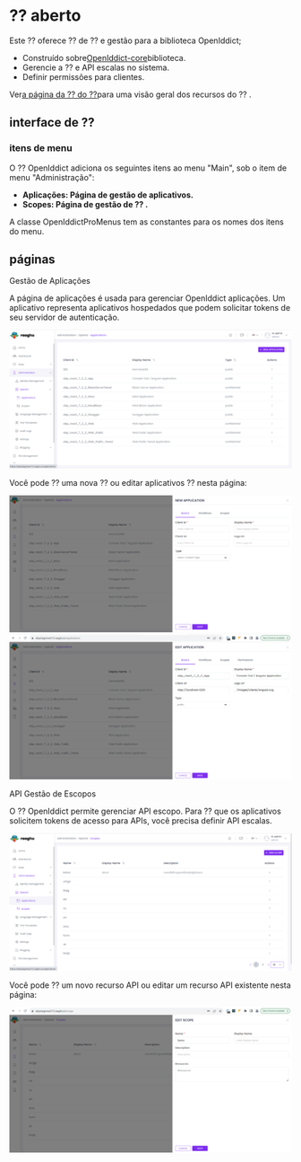 # ⁇  aberto
Este ⁇  oferece ⁇  de ⁇  e gestão para a biblioteca OpenIddict;

- Construído sobre[OpenIddict-core](https://github.com/openiddict/openiddict-core "")biblioteca.
- Gerencie a ⁇  e API escalas no sistema.
- Definir permissões para clientes.

Ver[a página da ⁇  do ⁇](https://commercial.abp.io/modules/Volo.OpenIddict "")para uma visão geral dos recursos do ⁇ .
## interface de ⁇
### itens de menu
O ⁇  OpenIddict adiciona os seguintes itens ao menu "Main", sob o item de menu "Administração":

- **Aplicações: Página de gestão de aplicativos.**
- **Scopes: Página de gestão de ⁇ .**

A classe OpenIddictProMenus tem as constantes para os nomes dos itens do menu.
## páginas
Gestão de Aplicações

A página de aplicações é usada para gerenciar OpenIddict aplicações. Um aplicativo representa aplicativos hospedados que podem solicitar tokens de seu servidor de autenticação.

![Novo aplicativo](./images/appliaction.png "")

Você pode ⁇  uma nova ⁇  ou editar aplicativos ⁇  nesta página:

![⁇  uma nova ⁇  ou editar aplicativos ⁇](./images/appliaction-new.png "") ![Editar ⁇](./images/appliaction-edit.png "")

API Gestão de Escopos

O ⁇  OpenIddict permite gerenciar API escopo. Para ⁇  que os aplicativos solicitem tokens de acesso para APIs, você precisa definir API escalas.

![New Scope](./images/scope.png "")

Você pode ⁇  um novo recurso API ou editar um recurso API existente nesta página:

![New Scope](./images/scope-edit.png "")
